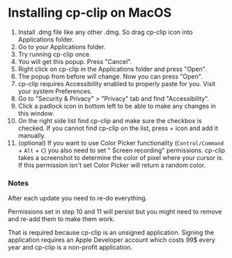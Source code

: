 # Installing cp-clip on MacOS

1. Install .dmg file like any other .dmg. So drag cp-clip icon into Applications folder.
2. Go to your Applications folder.
3. Try running cp-clip once.
4. You will get this popup. Press "Cancel".
5. Right click on cp-clip in the Applications folder and press "Open".
6. The popup from before will change. Now you can press "Open".
8. cp-clip requires Accessibility enabled to properly paste for you. Visit your system Preferences.
9. Go to "Security & Privacy" > "Privacy" tab and find "Accessibility".
10. Click a padlock icon in bottom left to be able to make any changes in this window.
11. On the right side list find cp-clip and make sure the checkbox is checked. If you cannot find cp-clip on the list,
    press + icon and add it manually.
12. (optional) If you want to use Color Picker functionality (`Control/Command` + `Alt` + `C`) you also need to set "
    Screen recording" permissions. cp-clip takes a screenshot to determine the color of pixel where your cursor is. If
    this permission isn't set Color Picker will return a random color.

### Notes

After each update you need to re-do everything.

Permissions set in step 10 and 11 will persist but you might need to remove and re-add them to make them work.

That is required because cp-clip is an unsigned application. Signing the application requires an Apple Developer account
which costs 99$ every year and cp-clip is a non-profit application.
